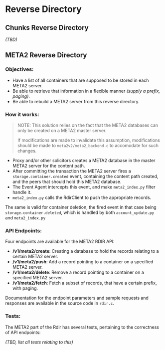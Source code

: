 # Reverse Directory

## Chunks Reverse Directory
_(TBD)_

## META2 Reverse Directory
### Objectives:
- Have a list of all containers that are supposed to be stored in each META2
server.
- Be able to retrieve that information in a flexible manner _(supply a prefix, 
paging)_.
- Be able to rebuild a META2 server from this reverse directory.

### How it works:
> NOTE: This solution relies on the fact that the META2 databases can only
> be created on a META2 master server. 
>
> If modifications are made to invalidate this assumption, modifications should 
> be made to `meta2v2/meta2_backend.c` to accomodate for such changes.

- Proxy and/or other solicitors creates a META2 database in the master META2
server for the content path.
- After committing the transaction the META2 server fires a 
`storage.container.created` event, containing the content path created, and
the peers that should hold this META2 database.
- The Event Agent intercepts this event, and make `meta2_index.py` filter
handle it.
- `meta2_index.py` calls the RdirClient to push the appropriate records.

The same is valid for container deletion, the fired event in that case being
`storage.container.deleted`, which is handled by both `account_update.py` and
`meta2_index.py`

### API Endpoints:
Four endpoints are available for the META2 RDIR API:
- __/v1/meta2/create__: Creating a database to hold the records relating to a 
certain META2 server.
- __/v1/meta2/push__: Add a record pointing to a container on a specified META2
server.
- __/v1/meta2/delete__: Remove a record pointing to a container on a specified
META2 server.
- __/v1/meta2/fetch__: Fetch a subset of records, that have a certain prefix, 
with paging.

Documentation for the endpoint parameters and sample requests and responses are
available in the source code in `rdir.c`.

### Tests:
The META2 part of the Rdir has several tests, pertaining to the correctness of
API endpoints:

_(TBD, list all tests relating to this)_